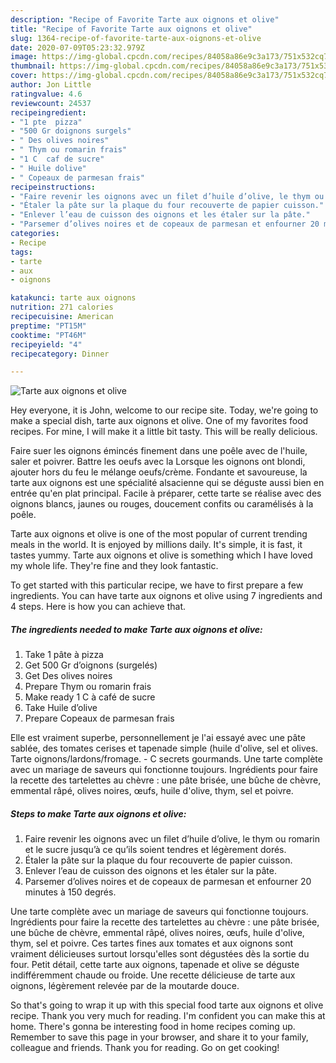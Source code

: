 ```yaml
---
description: "Recipe of Favorite Tarte aux oignons et olive"
title: "Recipe of Favorite Tarte aux oignons et olive"
slug: 1364-recipe-of-favorite-tarte-aux-oignons-et-olive
date: 2020-07-09T05:23:32.979Z
image: https://img-global.cpcdn.com/recipes/84058a86e9c3a173/751x532cq70/tarte-aux-oignons-et-olive-photo-principale-de-la-recette.jpg
thumbnail: https://img-global.cpcdn.com/recipes/84058a86e9c3a173/751x532cq70/tarte-aux-oignons-et-olive-photo-principale-de-la-recette.jpg
cover: https://img-global.cpcdn.com/recipes/84058a86e9c3a173/751x532cq70/tarte-aux-oignons-et-olive-photo-principale-de-la-recette.jpg
author: Jon Little
ratingvalue: 4.6
reviewcount: 24537
recipeingredient:
- "1 pte  pizza"
- "500 Gr doignons surgels"
- " Des olives noires"
- " Thym ou romarin frais"
- "1 C  caf de sucre"
- " Huile dolive"
- " Copeaux de parmesan frais"
recipeinstructions:
- "Faire revenir les oignons avec un filet d’huile d’olive, le thym ou romarin et le sucre jusqu’à ce qu’ils soient tendres et légèrement dorés."
- "Étaler la pâte sur la plaque du four recouverte de papier cuisson."
- "Enlever l’eau de cuisson des oignons et les étaler sur la pâte."
- "Parsemer d’olives noires et de copeaux de parmesan et enfourner 20 minutes à 150 degrés."
categories:
- Recipe
tags:
- tarte
- aux
- oignons

katakunci: tarte aux oignons 
nutrition: 271 calories
recipecuisine: American
preptime: "PT15M"
cooktime: "PT46M"
recipeyield: "4"
recipecategory: Dinner

---
```



![Tarte aux oignons et olive](https://img-global.cpcdn.com/recipes/84058a86e9c3a173/751x532cq70/tarte-aux-oignons-et-olive-photo-principale-de-la-recette.jpg)

Hey everyone, it is John, welcome to our recipe site. Today, we're going to make a special dish, tarte aux oignons et olive. One of my favorites food recipes. For mine, I will make it a little bit tasty. This will be really delicious.

Faire suer les oignons émincés finement dans une poêle avec de l&#39;huile, saler et poivrer. Battre les oeufs avec la Lorsque les oignons ont blondi, ajouter hors du feu le mélange oeufs/crème. Fondante et savoureuse, la tarte aux oignons est une spécialité alsacienne qui se déguste aussi bien en entrée qu&#39;en plat principal. Facile à préparer, cette tarte se réalise avec des oignons blancs, jaunes ou rouges, doucement confits ou caramélisés à la poêle.

Tarte aux oignons et olive is one of the most popular of current trending meals in the world. It is enjoyed by millions daily. It's simple, it is fast, it tastes yummy. Tarte aux oignons et olive is something which I have loved my whole life. They're fine and they look fantastic.


To get started with this particular recipe, we have to first prepare a few ingredients. You can have tarte aux oignons et olive using 7 ingredients and 4 steps. Here is how you can achieve that.

<!--inarticleads1-->

##### The ingredients needed to make Tarte aux oignons et olive:

1. Take 1 pâte à pizza
1. Get 500 Gr d’oignons (surgelés)
1. Get  Des olives noires
1. Prepare  Thym ou romarin frais
1. Make ready 1 C à café de sucre
1. Take  Huile d’olive
1. Prepare  Copeaux de parmesan frais


Elle est vraiment superbe, personnellement je l&#39;ai essayé avec une pâte sablée, des tomates cerises et tapenade simple (huile d&#39;olive, sel et olives. Tarte oignons/lardons/fromage. - C secrets gourmands. Une tarte complète avec un mariage de saveurs qui fonctionne toujours. Ingrédients pour faire la recette des tartelettes au chèvre : une pâte brisée, une bûche de chèvre, emmental râpé, olives noires, œufs, huile d&#39;olive, thym, sel et poivre. 

<!--inarticleads2-->

##### Steps to make Tarte aux oignons et olive:

1. Faire revenir les oignons avec un filet d’huile d’olive, le thym ou romarin et le sucre jusqu’à ce qu’ils soient tendres et légèrement dorés.
1. Étaler la pâte sur la plaque du four recouverte de papier cuisson.
1. Enlever l’eau de cuisson des oignons et les étaler sur la pâte.
1. Parsemer d’olives noires et de copeaux de parmesan et enfourner 20 minutes à 150 degrés.


Une tarte complète avec un mariage de saveurs qui fonctionne toujours. Ingrédients pour faire la recette des tartelettes au chèvre : une pâte brisée, une bûche de chèvre, emmental râpé, olives noires, œufs, huile d&#39;olive, thym, sel et poivre. Ces tartes fines aux tomates et aux oignons sont vraiment délicieuses surtout lorsqu&#39;elles sont dégustées dès la sortie du four. Petit détail, cette tarte aux oignons, tapenade et olive se déguste indifféremment chaude ou froide. Une recette délicieuse de tarte aux oignons, légèrement relevée par de la moutarde douce. 

So that's going to wrap it up with this special food tarte aux oignons et olive recipe. Thank you very much for reading. I'm confident you can make this at home. There's gonna be interesting food in home recipes coming up. Remember to save this page in your browser, and share it to your family, colleague and friends. Thank you for reading. Go on get cooking!

